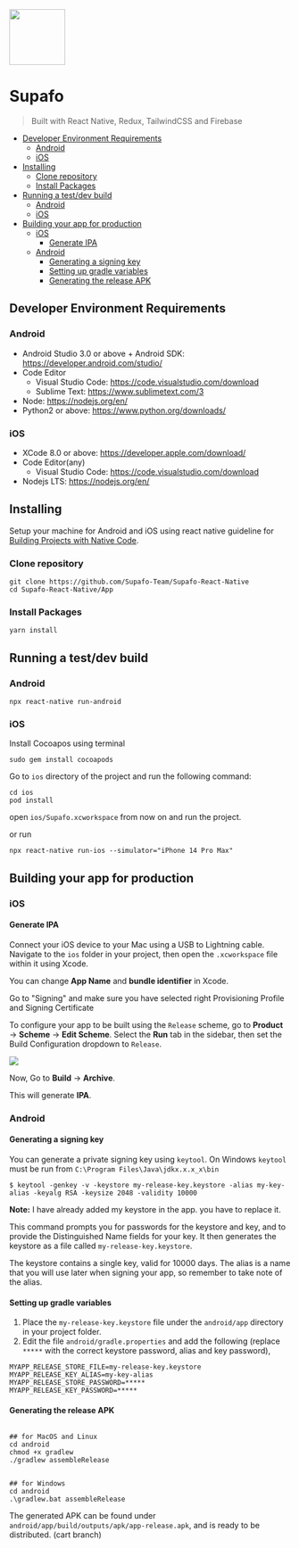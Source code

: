 <img style="height:100px;" src="https://github.com/Supafo-Team/Supafo-React-Native/blob/main/Designs/bigicon.png" />

# Supafo
> Built with React Native, Redux, TailwindCSS and Firebase

<!-- START doctoc generated TOC please keep comment here to allow auto update -->
<!-- DON'T EDIT THIS SECTION, INSTEAD RE-RUN doctoc TO UPDATE -->

- [Developer Environment Requirements](#developer-environment-requirements)
  - [Android](#android)
  - [iOS](#ios)
- [Installing](#installing)
  - [Clone repository](#clone-repository)
  - [Install Packages](#install-packages)
- [Running a test/dev build](#running-a-testdev-build)
  - [Android](#android-1)
  - [iOS](#ios-1)
- [Building your app for production](#building-your-app-for-production)
  - [iOS](#ios-2)
    - [Generate IPA](#generate-ipa)
  - [Android](#android-2)
    - [Generating a signing key](#generating-a-signing-key)
    - [Setting up gradle variables](#setting-up-gradle-variables)
    - [Generating the release APK](#generating-the-release-apk)

<!-- END doctoc generated TOC please keep comment here to allow auto update -->

## Developer Environment Requirements

### Android

- Android Studio 3.0 or above + Android SDK: https://developer.android.com/studio/
- Code Editor
  - Visual Studio Code: https://code.visualstudio.com/download
  - Sublime Text: https://www.sublimetext.com/3
- Node: https://nodejs.org/en/
- Python2 or above: https://www.python.org/downloads/

### iOS

- XCode 8.0 or above: https://developer.apple.com/download/
- Code Editor(any)
  - Visual Studio Code: https://code.visualstudio.com/download
- Nodejs LTS: https://nodejs.org/en/

## Installing

Setup your machine for Android and iOS using react native guideline for [Building Projects with Native Code](https://facebook.github.io/react-native/docs/getting-started.html).

### Clone repository

    git clone https://github.com/Supafo-Team/Supafo-React-Native
    cd Supafo-React-Native/App

### Install Packages

    yarn install

## Running a test/dev build

### Android

    npx react-native run-android

### iOS

Install Cocoapos using terminal

    sudo gem install cocoapods

Go to `ios` directory of the project and run the following command:

    cd ios
    pod install

open `ios/Supafo.xcworkspace` from now on and run the project.

or run

    npx react-native run-ios --simulator="iPhone 14 Pro Max"

## Building your app for production

### iOS

#### Generate IPA

Connect your iOS device to your Mac using a USB to Lightning cable. Navigate to the `ios` folder in your project, then open the `.xcworkspace` file within it using Xcode.

You can change **App Name** and **bundle identifier** in Xcode.

Go to "Signing" and make sure you have selected right Provisioning Profile and Signing Certificate

To configure your app to be built using the `Release` scheme, go to **Product** → **Scheme** → **Edit Scheme**. Select the **Run** tab in the sidebar, then set the Build Configuration dropdown to `Release`.

![](https://facebook.github.io/react-native/docs/assets/ConfigureReleaseScheme.png)

Now, Go to **Build** → **Archive**.

This will generate **IPA**.

### Android

#### Generating a signing key

You can generate a private signing key using `keytool`. On Windows `keytool` must be run from `C:\Program Files\Java\jdkx.x.x_x\bin`

```
$ keytool -genkey -v -keystore my-release-key.keystore -alias my-key-alias -keyalg RSA -keysize 2048 -validity 10000
```

**Note:** I have already added my keystore in the app. you have to replace it.

This command prompts you for passwords for the keystore and key, and to provide the Distinguished Name fields for your key. It then generates the keystore as a file called `my-release-key.keystore`.

The keystore contains a single key, valid for 10000 days. The alias is a name that you will use later when signing your app, so remember to take note of the alias.

#### Setting up gradle variables

1.  Place the `my-release-key.keystore` file under the `android/app` directory in your project folder.
2.  Edit the file `android/gradle.properties` and add the following (replace `*****` with the correct keystore password, alias and key password),

```
MYAPP_RELEASE_STORE_FILE=my-release-key.keystore
MYAPP_RELEASE_KEY_ALIAS=my-key-alias
MYAPP_RELEASE_STORE_PASSWORD=*****
MYAPP_RELEASE_KEY_PASSWORD=*****
```

#### Generating the release APK

```

## for MacOS and Linux
cd android
chmod +x gradlew
./gradlew assembleRelease


## for Windows
cd android
.\gradlew.bat assembleRelease
```

The generated APK can be found under `android/app/build/outputs/apk/app-release.apk`, and is ready to be distributed.
(cart branch)